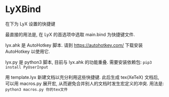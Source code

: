 LyXBind
=======

在下为 LyX 设置的快捷键

最直接的用法是, 在 LyX 的首选项中选取 main.bind 为快捷键文件.

lyx.ahk 是 AutoHotkey 脚本. 请到 https://autohotkey.com/ 下载安装 AutoHotkey 以使用它.

lyx.py 是 python3 脚本, 目前与 lyx.ahk 的功能重叠. 需要安装依赖包: `pip3 install PyUserInput`

用 template.lyx 新建文档以充分利用这些快捷键. 此后生成 tex(XeTeX) 文档后, 可以用 macros.py 展开宏, 从而避免合并别人的文档时发生宏定义的冲突. 用法是: `python3 macros.py 你的tex文件`
